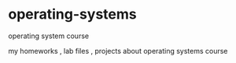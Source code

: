 # operating-systems
operating system course

my homeworks , lab files , projects about operating systems course
